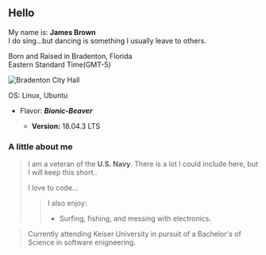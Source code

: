 ## Hello  
My name is: **James Brown**    
I do sing...but dancing is something I usually leave to others. 

Born and Raised in Bradenton, Florida    
Eastern Standard Time(GMT-5)    

![Bradenton City Hall](https://upload.wikimedia.org/wikipedia/commons/thumb/4/42/Bradenton_City_Hall.jpg/375px-Bradenton_City_Hall.jpg)    

OS: Linux, Ubuntu  
* Flavor: **_Bionic-Beaver_**

   * **Version:** 18.04.3 LTS 
   
### A little about me  
>I am a veteran of the **U.S. Navy**.
>There is a lot I could include here, but I will keep this short..  
>
>I love to code...  
>> I also enjoy:  
>> * Surfing, fishing, and messing with electronics.    

>Currently attending Keiser University in pursuit of a Bachelor's of Science in
software enigneering.
